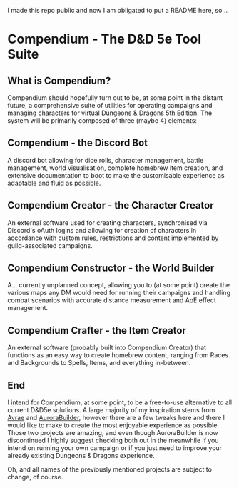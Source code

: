 I made this repo public and now I am obligated to put a README here, so...

# Compendium - The D&D 5e Tool Suite

## What is Compendium?

Compendium should hopefully turn out to be, at some point in the distant future, a comprehensive suite of utilities for operating campaigns and managing characters for virtual Dungeons & Dragons 5th Edition. The system will be primarily composed of three (maybe 4) elements:

## Compendium - the Discord Bot

A discord bot allowing for dice rolls, character management, battle management, world visualisation, complete homebrew item creation, and extensive documentation to boot to make the customisable experience as adaptable and fluid as possible.

## Compendium Creator - the Character Creator

An external software used for creating characters, synchronised via Discord's oAuth logins and allowing for creation of characters in accordance with custom rules, restrictions and content implemented by guild-associated campaigns.

## Compendium Constructor - the World Builder

A... currently unplanned concept, allowing you to (at some point) create the various maps any DM would need for running their campaigns and handling combat scenarios with accurate distance measurement and AoE effect management.

## Compendium Crafter - the Item Creator

An external software (probably built into Compendium Creator) that functions as an easy way to create homebrew content, ranging from Races and Backgrounds to Spells, Items, and everything in-between.

## End

I intend for Compendium, at some point, to be a free-to-use alternative to all current D&D5e solutions. A large majority of my inspiration stems from [Avrae](https://github.com/avrae/avrae) and [AuroraBuilder](https://github.com/aurorabuilder), however there are a few tweaks here and there I would like to make to create the most enjoyable experience as possible. Those two projects are amazing, and even though AuroraBuilder is now discontinued I highly suggest checking both out in the meanwhile if you intend on running your own campaign or if you just need to improve your already existing Dungeons & Dragons experience.

Oh, and all names of the previously mentioned projects are subject to change, of course.
